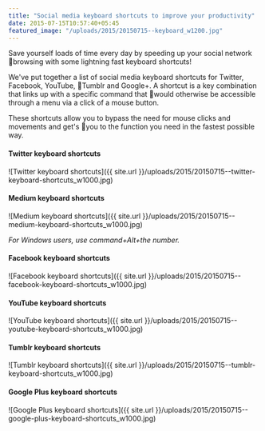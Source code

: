 ```yaml
---
title: "Social media keyboard shortcuts to improve your productivity"
date: 2015-07-15T10:57:40+05:45
featured_image: "/uploads/2015/20150715--keyboard_w1200.jpg"
---
```


Save yourself loads of time every day by speeding up your social network browsing with some lightning fast keyboard shortcuts!

We've put together a list of social media keyboard shortcuts for Twitter, Facebook, YouTube, Tumblr and Google+. A shortcut is a key combination that links up with a specific command that would otherwise be accessible through a menu via a click of a mouse button.

These shortcuts allow you to bypass the need for mouse clicks and movements and get's you to the function you need in the fastest possible way.

#### Twitter keyboard shortcuts

![Twitter keyboard shortcuts]({{ site.url }}/uploads/2015/20150715--twitter-keyboard-shortcuts_w1000.jpg)

#### Medium keyboard shortcuts

![Medium keyboard shortcuts]({{ site.url }}/uploads/2015/20150715--medium-keyboard-shortcuts_w1000.jpg)

*For Windows users, use command+Alt+the number.*

#### Facebook keyboard shortcuts

![Facebook keyboard shortcuts]({{ site.url }}/uploads/2015/20150715--facebook-keyboard-shortcuts_w1000.jpg)

#### YouTube keyboard shortcuts

![YouTube keyboard shortcuts]({{ site.url }}/uploads/2015/20150715--youtube-keyboard-shortcuts_w1000.jpg)

#### Tumblr keyboard shortcuts

![Tumblr keyboard shortcuts]({{ site.url }}/uploads/2015/20150715--tumblr-keyboard-shortcuts_w1000.jpg)

#### Google Plus keyboard shortcuts

![Google Plus keyboard shortcuts]({{ site.url }}/uploads/2015/20150715--google-plus-keyboard-shortcuts_w1000.jpg)

